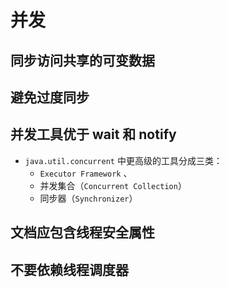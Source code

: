 # 并发

## 同步访问共享的可变数据



## 避免过度同步





## 并发工具优于 wait 和 notify

* `java.util.concurrent` 中更高级的工具分成三类： 
  * `Executor Framework` 、
  * 并发集合（`Concurrent Collection`）
  * 同步器（`Synchronizer`）



## 文档应包含线程安全属性



## 不要依赖线程调度器


























